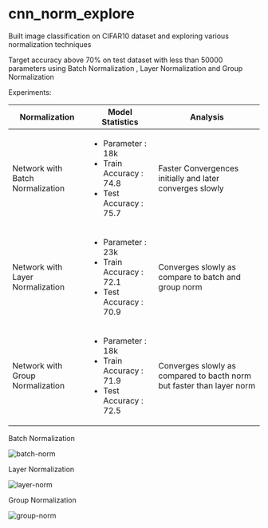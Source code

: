# cnn_norm_explore
 Built image classification on CIFAR10 dataset and exploring various normalization techniques

 Target accuracy above 70% on test dataset with less than 50000 parameters using Batch Normalization , Layer Normalization and Group Normalization

 Experiments:

 | Normalization | Model Statistics | Analysis |
 | --- | --- | --- |
 | Network with Batch Normalization | <ul><li>Parameter : 18k</li><li>Train Accuracy : 74.8</li><li>Test Accuracy : 75.7</li></ul> | Faster Convergences initially and later converges slowly |
 | Network with Layer Normalization | <ul><li>Parameter : 23k</li><li>Train Accuracy : 72.1</li><li>Test Accuracy : 70.9</li></ul> | Converges slowly as compare to batch and group norm |
 | Network with Group Normalization | <ul><li>Parameter : 18k</li><li>Train Accuracy : 71.9</li><li>Test Accuracy : 72.5</li></ul> | Converges slowly as compared to bacth norm but faster than layer norm |

Batch Normalization 

![batch-norm](https://github.com/amitsolver/cnn_norm_explore/assets/88673949/911d1ad0-5478-4689-abf8-6fd2932c39ae)

Layer Normalization

![layer-norm](https://github.com/amitsolver/cnn_norm_explore/assets/88673949/244ccefe-cb4e-46d7-aaa0-a02b65467bcf)

Group Normalization

![group-norm](https://github.com/amitsolver/cnn_norm_explore/assets/88673949/bd2ec661-b1fb-4040-a235-f3638d35e91c)




